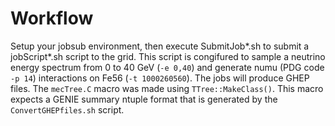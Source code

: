 

# Workflow

Setup your jobsub environment, then execute SubmitJob*.sh to submit a jobScript*.sh script to the grid. This script is congifured to sample a neutrino energy spectrum from 0 to 40 GeV (`-e 0,40`) and generate numu (PDG code `-p 14`) interactions on Fe56 (`-t 1000260560`). The jobs will produce GHEP files. The `mecTree.C` macro was made using `TTree::MakeClass()`. This macro expects a GENIE summary ntuple format that is generated by the `ConvertGHEPfiles.sh` script.

